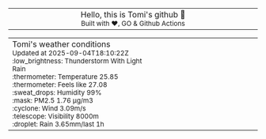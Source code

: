 
<div align="center">
<table>
<tbody>
<td align="center">
<img width="2000" height="0"><br>
Hello, this is Tomi's github 👋<br>
<sup>Built with ❤️, GO & Github Actions</sup><br>
<img width="2000" height="0">
</td>
</tbody>
</table>
</div>
<table>
<tbody>
<td align="left">
<img width="2000" height="0"><br>
Tomi's weather conditions<br>
<sup>Updated at 2025-09-04T18:10:22Z</sup><br>
<sup>:low_brightness: Thunderstorm With Light Rain</sup><br>
<sup>:thermometer: Temperature 25.85 </sup><br>
<sup>:thermometer: Feels like 27.08</sup><br>
<sup>:sweat_drops: Humidity 99%</sup><br>
<sup>:mask: PM2.5 1.76 μg/m3</sup><br>
<sup>:cyclone: Wind 3.09m/s </sup><br>
<sup>:telescope: Visibility 8000m </sup><br>
<sup>:droplet: Rain 3.65mm/last 1h </sup><br>
<img width="2000" height="0">
</td>
<td align="left">
<img width="2000" height="0"><br>
<br>
<img width="2000" height="0">
</td>
</tbody>
</table>
</div>
    